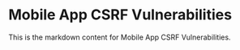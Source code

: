 # Mobile App CSRF Vulnerabilities

This is the markdown content for Mobile App CSRF Vulnerabilities.
